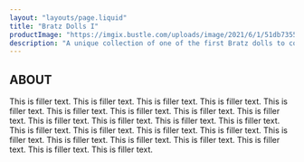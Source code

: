 ```yaml
---
layout: "layouts/page.liquid"
title: "Bratz Dolls I"
productImage: "https://imgix.bustle.com/uploads/image/2021/6/1/51db7355-c377-40f1-a5b6-4858d5b8df11-bratz-website.jpg?w=900&h=744&fit=crop&crop=focalpoint&auto=format%2Ccompress&q=50&dpr=2&fp-x=0.4706666666666667&fp-y=0.3935483870967742"
description: "A unique collection of one of the first Bratz dolls to come onto the market in 1991."
---
```


## ABOUT

This is filler text. This is filler text. This is filler text. This is filler text. This is filler text. This is filler text. This is filler text. This is filler text. This is filler text. This is filler text. This is filler text. This is filler text. This is filler text. This is filler text. This is filler text. This is filler text. This is filler text. This is filler text. This is filler text. This is filler text. This is filler text. This is filler text. This is filler text. This is filler text.